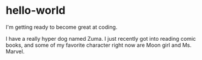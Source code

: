 # hello-world
I'm getting ready to become great at coding. 

I have a really hyper dog named Zuma. I just recently got into reading comic books, and some of my  favorite character right now are Moon girl and Ms. Marvel. 
